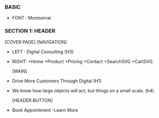 ### BASIC

- FONT : Montserrat

### SECTION 1: HEADER

[COVER PAGE]
[NAVIGATION]

- LEFT : Digital Consulting (H3)
- RIGHT: +Home +Product +Pricing +Contact +SearchSVG +CartSVG.

  [MAIN]

- Drive More Customers Through Digital (H1)
- We know how large objects will act, but things on a small scale. (h4)

  [HEADER BUTTON]

- Book Appointment
  -Learn More
